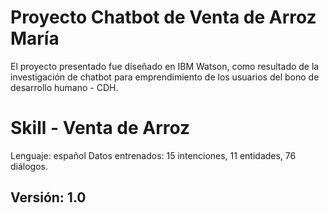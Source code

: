 # Proyecto Chatbot de Venta de Arroz María  

El proyecto presentado fue diseñado en IBM Watson, como resultado de la investigación de chatbot para emprendimiento de los usuarios del bono de desarrollo humano - CDH.

# Skill - Venta de Arroz

Lenguaje: español
Datos entrenados: 15 intenciones, 11 entidades, 76 diálogos. 

## Versión: 1.0
